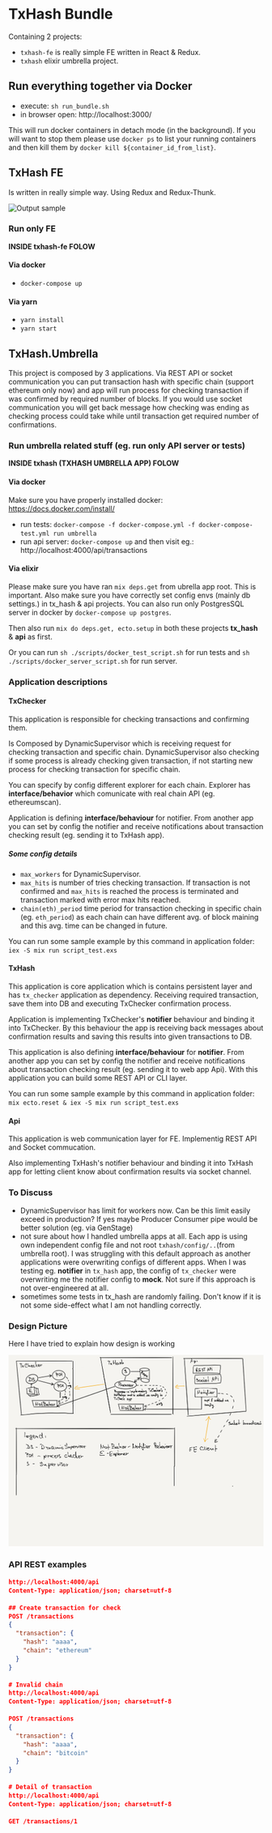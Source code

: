 # TxHash Bundle
Containing 2 projects:
- `txhash-fe` is really simple FE written in React & Redux.
- `txhash` elixir umbrella project.

## Run everything together via Docker
- execute: `sh run_bundle.sh`
- in browser open: http://localhost:3000/

This will run docker containers in detach mode (in the background). If you will want to stop them please use
`docker ps` to list your running containers and then kill them by `docker kill ${container_id_from_list}`.

## TxHash FE
Is written in really simple way. Using Redux and Redux-Thunk.

![Output sample](pictures/txhash-screencast.gif)

### Run only FE
**INSIDE txhash-fe FOLOW**

#### Via docker
- `docker-compose up`

#### Via yarn
- `yarn install`
- `yarn start`


## TxHash.Umbrella

This project is composed by 3 applications. Via REST API or socket communication you can put transaction
hash with specific chain (support ethereum only now) and app will run process for checking
transaction if was confirmed by required number of blocks. If you would use socket communication you
will get back message how checking was ending as checking process could take while until transaction
get required number of confirmations.

### Run umbrella related stuff (eg. run only API server or tests)
**INSIDE txhash (TXHASH UMBRELLA APP) FOLOW**
#### Via docker
Make sure you have properly installed docker: https://docs.docker.com/install/

- run tests: `docker-compose -f docker-compose.yml -f docker-compose-test.yml run umbrella`
- run api server: `docker-compose up` and then visit eg.: http://localhost:4000/api/transactions

#### Via elixir
Please make sure you have ran `mix deps.get` from ubrella app root. This is important. Also make sure
you have correctly set config envs (mainly db settings.) in tx_hash & api projects. You can also
run only PostgresSQL server in docker by `docker-compose up postgres`.

Then also run `mix do deps.get, ecto.setup` in both these projects **tx_hash** & **api** as first.

Or you can run `sh ./scripts/docker_test_script.sh` for run tests and `sh ./scripts/docker_server_script.sh` for run server.

### Application descriptions
#### TxChecker
This application is responsible for checking transactions and confirming them.

Is Composed by DynamicSupervisor which is receiving request for checking transaction
and specific chain. DynamicSupervisor also checking if some process is already checking given transaction,
if not starting new process for checking transaction for specific chain.

You can specify by config different explorer for each chain. Explorer has **interface/behavior** which comunicate with real chain API (eg. ethereumscan).

Application is defining **interface/behaviour** for notifier. From another app you can set by config the notifier
and receive notifications about transaction checking result (eg. sending it to TxHash app).

##### Some config details
- `max_workers` for DynamicSupervisor.
- `max_hits` is number of tries checking transaction. If transaction is not confirmed and `max_hits`
is reached the process is terminated and transaction marked with error max hits reached.
- `chain(eth)_period` time period for transaction checking in specific chain (eg. `eth_period`) as each chain can
have different avg. of block maining and this avg. time can be changed in future.

You can run some sample example by this command in application folder: `iex -S mix run script_test.exs`


#### TxHash
This application is core application which is contains persistent layer and has `tx_checker` application as dependency.
Receiving required transaction, save them into DB and executing TxChecker confirmation process.

Application is implementing TxChecker's **notifier** behaviour and binding it into TxChecker. By this behaviour
the app is receiving back messages about confirmation results and saving this results into given transactions to DB.

This application is also defining **interface/behaviour** for **notifier**. From another app you can set by config the notifier
and receive notifications about transaction checking result (eg. sending it to web app Api). With this application you
can build some REST API or CLI layer.

You can run some sample example by this command in application folder: `mix ecto.reset & iex -S mix run script_test.exs`

#### Api
This application is web communication layer for FE. Implementig REST API and Socket commucation.

Also implementing TxHash's notifier behaviour and binding it into TxHash app for letting client know
about confirmation results via socket channel.


### To Discuss
- DynamicSupervisor has limit for workers now. Can be this limit easily exceed in production? If yes maybe Producer Consumer pipe
would be better solution (eg. via GenStage)
- not sure about how I handled umbrella apps at all. Each app is using own independent config file and not root `txhash/config/..`(from umbrella root).
I was struggling with this default approach as another applications were overwriting configs of different apps.
When I was testing eg. **notifier** in `tx_hash` app, the config of `tx_checker` were overwriting me the notifier config to **mock**.
Not sure if this approach is not over-engineered at all.
- sometimes some tests in tx_hash are randomly failing. Don't know if it is not some side-effect what I am not handling correctly.

### Design Picture
Here I have tried to explain how design is working

![screenshot](pictures/design.png)

### API REST examples
```json
http://localhost:4000/api
Content-Type: application/json; charset=utf-8

## Create transaction for check
POST /transactions
{
  "transaction": {
    "hash": "aaaa",
    "chain": "ethereum"
  }
}

# Invalid chain
http://localhost:4000/api
Content-Type: application/json; charset=utf-8

POST /transactions
{
  "transaction": {
    "hash": "aaaa",
    "chain": "bitcoin"
  }
}

# Detail of transaction
http://localhost:4000/api
Content-Type: application/json; charset=utf-8

GET /transactions/1
```
